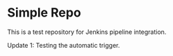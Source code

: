# Simple Repo

This is a test repository for Jenkins pipeline integration.

Update 1: Testing the automatic trigger.
